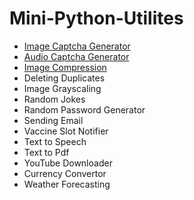 # Mini-Python-Utilites

- [Image Captcha Generator](https://github.com/Dhrumil-Zion/Mini-Python-Utilites/blob/master/Image-Audio-Captcha/image_captcha.py)
- [Audio Captcha Generator](https://github.com/Dhrumil-Zion/Mini-Python-Utilites/blob/master/Image-Audio-Captcha/audio_captcha.py)
- [Image Compression](https://github.com/Dhrumil-Zion/Mini-Python-Utilites/blob/master/Playing-With-Images/compress_image.py)
- Deleting Duplicates
- Image Grayscaling
- Random Jokes
- Random Password Generator
- Sending Email
- Vaccine Slot Notifier
- Text to Speech
- Text to Pdf
- YouTube Downloader
- Currency Convertor
- Weather Forecasting
